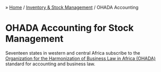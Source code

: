 &raquo; [Home](../../index.md) / [Inventory & Stock Management](../index.md) / OHADA Accounting

# OHADA Accounting for Stock Management

Seventeen states in western and central Africa subscribe to the [Organization for the Harmonization of Business Law in Africa (OHADA)](https://www.ohada.org/en/general-overview/) 
standard for accounting and business law.  


